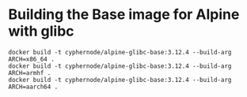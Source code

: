 # Building the Base image for Alpine with glibc

```
docker build -t cyphernode/alpine-glibc-base:3.12.4 --build-arg ARCH=x86_64 .
docker build -t cyphernode/alpine-glibc-base:3.12.4 --build-arg ARCH=armhf .
docker build -t cyphernode/alpine-glibc-base:3.12.4 --build-arg ARCH=aarch64 .
```
